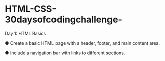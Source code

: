 # HTML-CSS-30daysofcodingchallenge-
Day 1: HTML Basics

● Create a basic HTML page with a header, footer, and main content area.

● Include a navigation bar with links to different sections.
